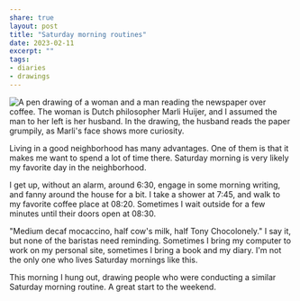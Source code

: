 ```yaml
---
share: true
layout: post
title: "Saturday morning routines"
date: 2023-02-11
excerpt: ""
tags:
- diaries
- drawings
---
```

<div class="breakout">
    <div class="breakout-content">
        <img src="https://res.cloudinary.com/dbi2zounq/image/upload/c_scale,w_1000/v1676107091/zinzy.website/IMG_9715_eldt4r.jpg" alt="A pen drawing of a woman and a man reading the newspaper over coffee. The woman is Dutch philosopher Marli Huijer, and I assumed the man to her left is her husband. In the drawing, the husband reads the paper grumpily, as Marli's face shows more curiosity." />
    </div>
</div>

Living in a good neighborhood has many advantages. One of them is that it makes me want to spend a lot of time there. Saturday morning is very likely my favorite day in the neighborhood.

I get up, without an alarm, around 6:30, engage in some morning writing, and fanny around the house for a bit. I take a shower at 7:45, and walk to my favorite coffee place at 08:20. Sometimes I wait outside for a few minutes until their doors open at 08:30.

"Medium decaf mocaccino, half cow's milk, half Tony Chocolonely." I say it, but none of the baristas need reminding. Sometimes I bring my computer to work on my personal site, sometimes I bring a book and my diary. I'm not the only one who lives Saturday mornings like this. 

This morning I hung out, drawing people who were conducting a similar Saturday morning routine. A great start to the weekend.